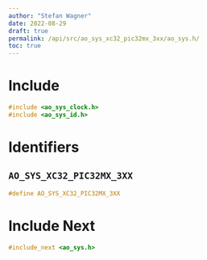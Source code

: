 ```yaml
---
author: "Stefan Wagner"
date: 2022-08-29
draft: true
permalink: /api/src/ao_sys_xc32_pic32mx_3xx/ao_sys.h/
toc: true
---
```


# Include

```c
#include <ao_sys_clock.h>
#include <ao_sys_id.h>
```

# Identifiers

## `AO_SYS_XC32_PIC32MX_3XX`

```c
#define AO_SYS_XC32_PIC32MX_3XX
```

# Include Next

```c
#include_next <ao_sys.h>
```

